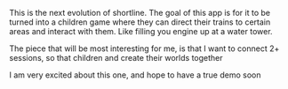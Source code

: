 This is the next evolution of shortline. The goal of this app is for it to be turned into a children game where they can direct their trains to certain areas and interact with them. Like filling you engine up at a water tower.

The piece that will be most interesting for me, is that I want to connect 2+ sessions, so that children and create their worlds together

I am very excited about this one, and hope to have a true demo soon
